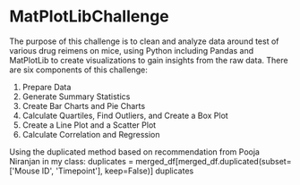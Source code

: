 # MatPlotLibChallenge
The purpose of this challenge is to clean and analyze data around test of various drug reimens on mice, using Python including Pandas and MatPlotLib to create visualizations to gain insights from the raw data.
There are six components of this challenge: 
1. Prepare Data
2. Generate Summary Statistics
3. Create Bar Charts and Pie Charts
4. Calculate Quartiles, Find Outliers, and Create a Box Plot
5. Create a Line Plot and a Scatter Plot
6. Calculate Correlation and Regression

Using the duplicated method based on recommendation from Pooja Niranjan in my class: 
duplicates = merged_df[merged_df.duplicated(subset=['Mouse ID', 'Timepoint'], keep=False)]
duplicates
